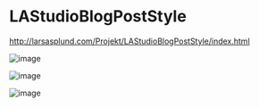 # LAStudioBlogPostStyle

http://larsasplund.com/Projekt/LAStudioBlogPostStyle/index.html

![image](https://user-images.githubusercontent.com/50366078/220911471-82af3734-3918-4735-986d-1718e8d87019.png)

![image](https://user-images.githubusercontent.com/50366078/220911514-75de32dd-a2d0-4b41-babc-a44d0f6fe369.png)

![image](https://user-images.githubusercontent.com/50366078/220911561-20d58b4e-e49c-47a3-9581-27886c874af5.png)

